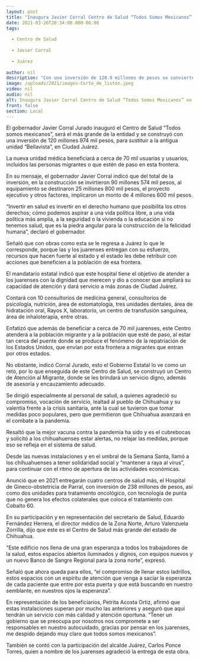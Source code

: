 ```yaml
---
layout: post
title: "Inaugura Javier Corral Centro de Salud “Todos Somos Mexicanos” en Juárez"
date: 2021-03-26T20:34:00.000-06:00
tags:
  
  - Centro de Salud
  
  - Javier Corral
  
  - Juárez
  
author: nil
description: "Con una inversión de 120.9 millones de pesos se convierte en la unidad médica más grande del estado que beneficiará a 70 mil usuarias y usuarios, incluyendo a personas migrantes"
image: /uploads/2021/images-Corte_de_listón.jpeg
video: nil
audio: nil
alt: Inaugura Javier Corral Centro de Salud “Todos Somos Mexicanos” en Juárez
front: false
section: Local
---
```


El gobernador Javier Corral Jurado inauguró el Centro de Salud “Todos somos mexicanos”, será el más grande de la entidad y se construyó con una inversión de 120 millones 974 mil pesos, para sustituir a la antigua unidad “Bellavista”, en Ciudad Juárez.

La nueva unidad médica beneficiará a cerca de 70 mil usuarias y usuarios, incluidos las personas migrantes o que estén de paso en esta frontera.

En su mensaje, el gobernador Javier Corral indicó que del total de la inversión, en la construcción se invirtieron 90 millones 574 mil pesos, al equipamiento se destinaron 25 millones 800 mil pesos, el proyecto ejecutivo y otros factores, implicaron un monto de 4 millones 600 mil pesos.

“Invertir en salud es invertir en el derecho humano que posibilita los otros derechos; cómo podemos aspirar a una vida política libre, a una vida política más amplia, a la seguridad o la vivienda o la educación si no tenemos salud, que es la piedra angular para la construcción de la felicidad humana”, declaró el gobernador.

Señaló que con obras como esta se le regresa a Juárez lo que le corresponde, porque las y los juarenses entregan con su esfuerzo, recursos que hacen fuerte al estado y el estado les debe retribuir con acciones que beneficien a la población de esa frontera.

El mandatario estatal indicó que este hospital tiene el objetivo de atender a los juarenses con la dignidad que merecen y dio a conocer que ampliará su capacidad de atención y dará servicio a más zonas de Ciudad Juárez.

Contará con 10 consultorios de medicina general, consultorios de psicología, nutrición, área de estomatología, tres unidades dentales, área de hidratación oral, Rayos X, laboratorio, un centro de transfusión sanguínea, área de inhaloterapia, entre otras.

Enfatizó que además de beneficiar a cerca de 70 mil juarenses, este Centro atenderá a la población migrante y a la población que esté de paso, al estar tan cerca del puente donde se produce el fenómeno de la repatriación de los Estados Unidos, que envían por esta frontera a migrantes que entran por otros estados.

No obstante, indicó Corral Jurado, esto el Gobierno Estatal lo ve como un reto, por lo que enseguida de este Centro de Salud, se construyó un Centro de Atención al Migrante, donde se les brindará un servicio digno, además de asesoría y encauzamiento adecuado.

Se dirigió especialmente al personal de salud, a quienes agradeció su compromiso, vocación de servicio, lealtad al pueblo de Chihuahua y su valentía frente a la crisis sanitaria, ante la cual se tuvieron que tomar medidas poco populares, pero que permitieron que Chihuahua avanzará en el combate a la pandemia.

Resaltó que la mejor vacuna contra la pandemia ha sido y es el cubrebocas y solicitó a los chihuahuenses estar alertas, no relajar las medidas, porque eso se refleja en el sistema de salud.

Desde las nuevas instalaciones y en el umbral de la Semana Santa, llamó a los chihuahuenses a tener solidaridad social y “mantener a raya al virus”, para continuar con el ritmo de apertura de las actividades económicas.

Anunció que en 2021 entregarán cuatro centros de salud más, el Hospital de Gineco-obstetricia de Parral, con inversión de 238 millones de pesos, así como dos unidades para tratamiento oncológico, con tecnología de punta que no genera los efectos colaterales que coloca el tratamiento con Cobalto 60.

En su participación y en representación del secretario de Salud, Eduardo Fernández Herrera, el director médico de la Zona Norte, Arturo Valenzuela Zorrilla, dijo que este es el Centro de Salud más grande del estado de Chihuahua.

“Este edificio nos llena de una gran esperanza a todos los trabajadores de la salud, estos espacios abiertos iluminados y dignos, con equipos nuevos y un nuevo Banco de Sangre Regional para la zona norte”, expresó.

Señaló que ahora queda para ellos, “el compromiso de llenar estos ladrillos, estos espacios con un espíritu de atención que venga a saciar la esperanza de cada paciente que entre por esta puerta y que está buscando en nuestro semblante, en nuestros ojos la esperanza”.

En representación de los beneficiarios, Petrita Acosta Ortiz, afirmó que estas instalaciones superan por mucho las anteriores y aseguró que aquí tendrán un servicio con más calidad y atención oportuna. “Tener un gobierno que se preocupa por nosotros nos compromete a ser responsables en nuestro autocuidado, gracias por pensar en los juarenses, me despido dejando muy claro que todos somos mexicanos”.

También se contó con la participación del alcalde Juárez, Carlos Ponce Torres, quien a nombre de los juarenses agradeció la entrega de esta obra.